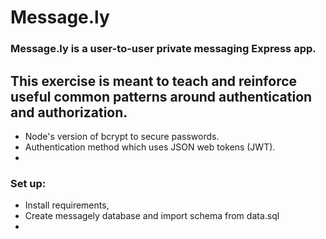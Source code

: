 # Message.ly

<h3>Message.ly is a user-to-user private messaging Express app. </h3>

<h2>This exercise is meant to teach and reinforce useful common patterns around authentication and authorization.</h2>

<ul>
  
  <li>Node's version of bcrypt to secure passwords.</li>
  <li> Authentication method which uses JSON web tokens (JWT).<li>
 
</ul>

<h3>Set up:</h3>

<ul>
  
  <li>Install requirements,</li>
  <li>Create messagely database and import schema from data.sql<li>
 
</ul>
